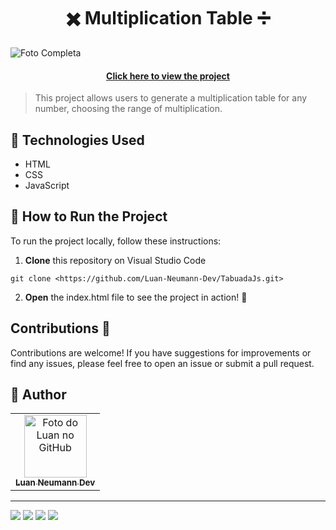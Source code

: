 <h1 align='center'>
  ✖️ Multiplication Table ➗
</h1>

![Foto Completa](https://github.com/user-attachments/assets/48512e40-63ab-481c-b182-f976a7e30d6d)

<h4 align='center'>
  <a href='https://tabuada-seven-mu.vercel.app/'>Click here to view the project</a>
</h4>

>This project allows users to generate a multiplication table for any number, choosing the range of multiplication.

## 💼 Technologies Used
- HTML
- CSS
- JavaScript

## 🏃 How to Run the Project

To run the project locally, follow these instructions:

1. **Clone** this repository on Visual Studio Code

```
git clone <https://github.com/Luan-Neumann-Dev/TabuadaJs.git>

```

2. **Open** the index.html file to see the project in action! 🌟

## Contributions 🤝

Contributions are welcome! If you have suggestions for improvements or find any issues, please feel free to open an issue or submit a pull request.

<h2> 🙋 Author  </h2>
<table>
<tr>
<td align="center">
<a href="https://github.com/Luan-Neumann-Dev">
<img src="https://avatars.githubusercontent.com/u/155394874?s=400&u=9694d36eda852061b89679e4da99e37e8c22c7ab&v=4" width="100px;" alt="Foto do Luan no GitHub"/><br>
<sub>
<b>Luan Neumann Dev</b>
</sub>
</a>
</td>
</tr>
</table>

---
<a href="www.linkedin.com/in/luan-henrique-neumann-dev" target="_blank"><img src="https://img.shields.io/badge/-LinkedIn-%230077B5?style=for-the-badge&logo=linkedin&logoColor=white" target="_blank"></a>
<a href="https://github.com/Luan-Neumann-Dev" target="_blank"><img src="https://img.shields.io/badge/GitHub-100000?style=for-the-badge&logo=github&logoColor=white" target="_blank"></a>
<a href="https://instagram.com/luanneumann" target="_blank"><img src="https://img.shields.io/badge/-Instagram-%23E4405F?style=for-the-badge&logo=instagram&logoColor=white" target="_blank"></a>
<a href = "mailto:luan.neumann.dev@gmail.com"><img src="https://img.shields.io/badge/-Gmail-%23333?style=for-the-badge&logo=gmail&logoColor=white" target="_blank"></a>
